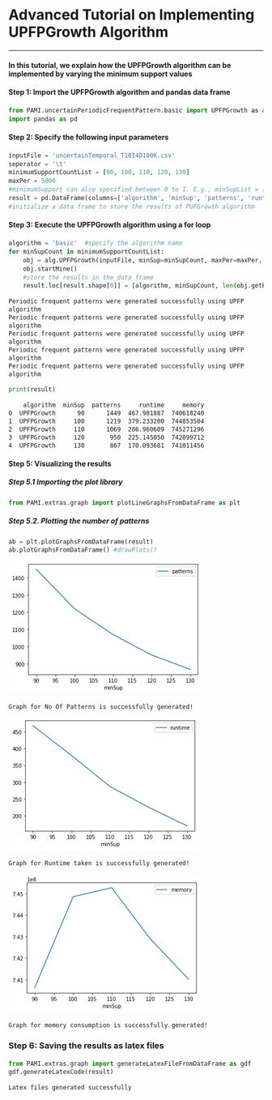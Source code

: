 # Advanced Tutorial on Implementing UPFPGrowth Algorithm

***

#### In this tutorial, we explain how the UPFPGrowth algorithm  can be implemented by varying the minimum support values

#### Step 1: Import the UPFPGrowth algorithm and pandas data frame


```python
from PAMI.uncertainPeriodicFrequentPattern.basic import UPFPGrowth as alg
import pandas as pd
```

#### Step 2: Specify the following input parameters


```python
inputFile = 'uncertainTemporal_T10I4D100K.csv'
seperator = '\t'
minimumSupportCountList = [90, 100, 110, 120, 130] 
maxPer = 5000
#minimumSupport can also specified between 0 to 1. E.g., minSupList = [0.005, 0.006, 0.007, 0.008, 0.009]
result = pd.DataFrame(columns=['algorithm', 'minSup', 'patterns', 'runtime', 'memory']) 
#initialize a data frame to store the results of PUFGrowth algorithm
```

#### Step 3: Execute the UPFPGrowth algorithm using a for loop


```python
algorithm = 'basic'  #specify the algorithm name
for minSupCount in minimumSupportCountList:
    obj = alg.UPFPGrowth(inputFile, minSup=minSupCount, maxPer=maxPer, sep=seperator)
    obj.startMine()
    #store the results in the data frame
    result.loc[result.shape[0]] = [algorithm, minSupCount, len(obj.getPatterns()), obj.getRuntime(), obj.getMemoryRSS()]

```

    Periodic frequent patterns were generated successfully using UPFP algorithm
    Periodic frequent patterns were generated successfully using UPFP algorithm
    Periodic frequent patterns were generated successfully using UPFP algorithm
    Periodic frequent patterns were generated successfully using UPFP algorithm
    Periodic frequent patterns were generated successfully using UPFP algorithm



```python
print(result)
```

        algorithm  minSup  patterns     runtime     memory
    0  UPFPGrowth      90      1449  467.981887  740618240
    1  UPFPGrowth     100      1219  379.233200  744853504
    2  UPFPGrowth     110      1069  286.960609  745271296
    3  UPFPGrowth     120       950  225.145050  742899712
    4  UPFPGrowth     130       867  170.093681  741011456


#### Step 5: Visualizing the results

##### Step 5.1 Importing the plot library


```python
from PAMI.extras.graph import plotLineGraphsFromDataFrame as plt
```

##### Step 5.2. Plotting the number of patterns


```python
ab = plt.plotGraphsFromDataFrame(result)
ab.plotGraphsFromDataFrame() #drawPlots()
```


    
![png](output_14_0.png)
    


    Graph for No Of Patterns is successfully generated!



    
![png](output_14_2.png)
    


    Graph for Runtime taken is successfully generated!



    
![png](output_14_4.png)
    


    Graph for memory consumption is successfully generated!


### Step 6: Saving the results as latex files


```python
from PAMI.extras.graph import generateLatexFileFromDataFrame as gdf
gdf.generateLatexCode(result)
```

    Latex files generated successfully



```python

```

